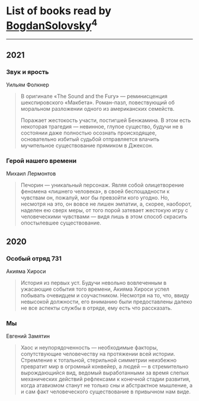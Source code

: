 # List of books read by [BogdanSolovsky](https://plus.google.com/u/0/104067068494287499191/)<sup>4</sup>
---

## 2021

### Звук и ярость
Уильям Фолкнер
> В оригинале «The Sound and the Fury» — реминисценция шекспировского «Макбета». Роман-пазл, повествующий об моральном разложении одного из американских семейств.
> 
> Поражает жестокость участи, постигшей Бенжамина. В этом есть некоторая трагедия — невинное, глупое существо, будучи не в состоянии даже полностью осознать происходящее, основательно избитый судьбой отправляется влачить мучительное существование прямиком в Джексон.


### Герой нашего времени
Михаил Лермонтов
> Печорин — уникальный персонаж. Являя собой олицетворение феномена «лишнего человека», в своей беспощадности к чувствам он, пожалуй, мог бы превзойти кого угодно. Но, несмотря на это, он вовсе не лишен эмпатии, а, скорее, наоборот, наделен ею сверх меры, от того порой затевает жестокую игру с человеческими чувствами — видя лишь в этом способ скрасить опостылевшее существование.



## 2020

### Особый отряд 731
Акияма Хироси
> История из первых уст. Будучи невольно вовлеченным в ужасающие события того времени, Акияма Хироси успел побывать очевидцем и соучастником. Несмотря на то, что, ввиду невысокой должности, его вниманию были предоставлены далеко не все аспекты службы в отряде, ему есть что рассказать.


### Мы
Евгений Замятин
> Хаос и неупорядоченность — необходимые факторы, сопутствующие человечеству на протяжении всей истории. Стремление к тотальной, стерильной симметрии неизбежно превратит мир в огромный конвейер, а людей — в стремительно вырождающийся вид, ведомый выработанными за время слепых механических действий рефлексами к конечной стадии развития, когда атавизмом станут не только сны и абстрактное мышление, а и сам факт человеческого существование в привычном нам виде.



